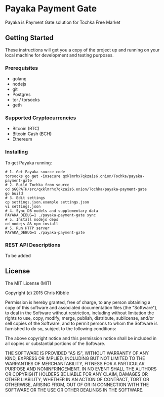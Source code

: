 # Payaka Payment Gate

Payaka is Payment Gate solution for Tochka Free Market

## Getting Started

These instructions will get you a copy of the project up and running on your local machine for development and testing purposes.

### Prerequisites

* golang
* nodejs 
* git
* Postgres 
* tor / torsocks
* geth

### Supported Cryptocurrencies

* Bitcoin (BTC)
* Bitcoin Cash (BCH)
* Ethereum

### Installing

To get Payaka running:
```
# 1. Get Payaka source code
torsocks go get -insecure qxklmrhx7qkzais6.onion/Tochka/payaka-payment-gate
# 2. Build Tochka from source
cd $GOPATH/src/qxklmrhx7qkzais6.onion/Tochka/payaka-payment-gate
go build
# 3. Edit settings
cp settings.json.example settings.json
vi settings.json
# 4. Sync DB models and supplementary data
PAYAKA_DEBUG=1 ./payaka-payment-gate sync
# 5. Install nodejs deps
cd nodejs && npm install
# 5. Run HTTP server
PAYAKA_DEBUG=1 ./payaka-payment-gate
```

### REST API Descriptions

To be added

## License
 
The MIT License (MIT)

Copyright (c) 2015 Chris Kibble

Permission is hereby granted, free of charge, to any person obtaining a copy of this software and associated documentation files (the "Software"), to deal in the Software without restriction, including without limitation the rights to use, copy, modify, merge, publish, distribute, sublicense, and/or sell copies of the Software, and to permit persons to whom the Software is furnished to do so, subject to the following conditions:

The above copyright notice and this permission notice shall be included in all copies or substantial portions of the Software.

THE SOFTWARE IS PROVIDED "AS IS", WITHOUT WARRANTY OF ANY KIND, EXPRESS OR IMPLIED, INCLUDING BUT NOT LIMITED TO THE WARRANTIES OF MERCHANTABILITY, FITNESS FOR A PARTICULAR PURPOSE AND NONINFRINGEMENT. IN NO EVENT SHALL THE AUTHORS OR COPYRIGHT HOLDERS BE LIABLE FOR ANY CLAIM, DAMAGES OR OTHER LIABILITY, WHETHER IN AN ACTION OF CONTRACT, TORT OR OTHERWISE, ARISING FROM, OUT OF OR IN CONNECTION WITH THE SOFTWARE OR THE USE OR OTHER DEALINGS IN THE SOFTWARE.
